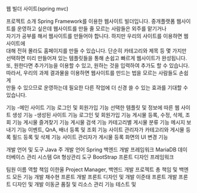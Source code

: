  웹 빌더 사이트(spring mvc)

프로젝트 소개
Spring Framework를 이용한 웹사이트 빌더입니다.
중개플랫폼 웹사이트를 운영하고 싶은데 웹사이트를 만들 줄 모르는 사람들은 외주를 맡기거나    
자기가 공부를 해서 웹사이트를 만들어야 합니다. 하지만 우리의 사이트를 이용하면 웹사이트에    
대해 전혀 몰라도 홈페이지를 만들 수 있습니다. 단순히 카테고리와 제목 등 몇 가지만      
선택하면 미리 만들어져 있는 템플릿들을 통해 손쉽고 빠르게 웹사이트가 완성됩니다.    
또, 원한다면 추가기능을 이용할 수 있고, 원하는 것을 입력하여 추가도 할 수 있습니다.    
따라서, 우리의 과제 결과물을 이용하면 웹사이트를 만드는 법을 모르는 사람들도 손쉽게   
만들 수 있으므로 운영하는데 필요한 다른 작업에 더 신경 쓸 수 있는 효과를 기대할 수 있습니다.

기능
-메인 사이트 기능
로그인 및 회원가입 기능
선택한 템플릿 및 정보에 따른 웹 사이트 생성 기능
-생성된 사이트 기능
로그인 및 회원가입 기능
게시물 등록, 수정, 삭제, 조회 기능
게시물 즐겨찾기 기능
게시물 검색 기능
카테고리별 게시물 분류 기능
메시지 보내기 기능
이벤트, QnA, 배너 등록 및 조회 기능
사이트 관리자가 카테고리와 게시물 등록 필드 등록 및 삭제 기능
사이트 관리자가 게시물 등록 화면의 UI 변경 기능

개발 언어 및 도구
Java
주 개발 언어
Spring
백엔드 개발 프레임워크
MariaDB
데이터베이스 관리 시스템
Git
형상관리 도구
BootStrap
프론트 디자인 프레임워크

팀원
이름 역할 책임
이한울 Project Manager, 백엔드 개발 프로젝트 총 책임 및 백엔드 모든 기능 개발
채수현 프론트 개발 프론트 디자인 및 개발
이준태 프론트 개발 프론트 디자인 및 개발
이동균 품질 및 리소스 관리 기능 테스트 및
